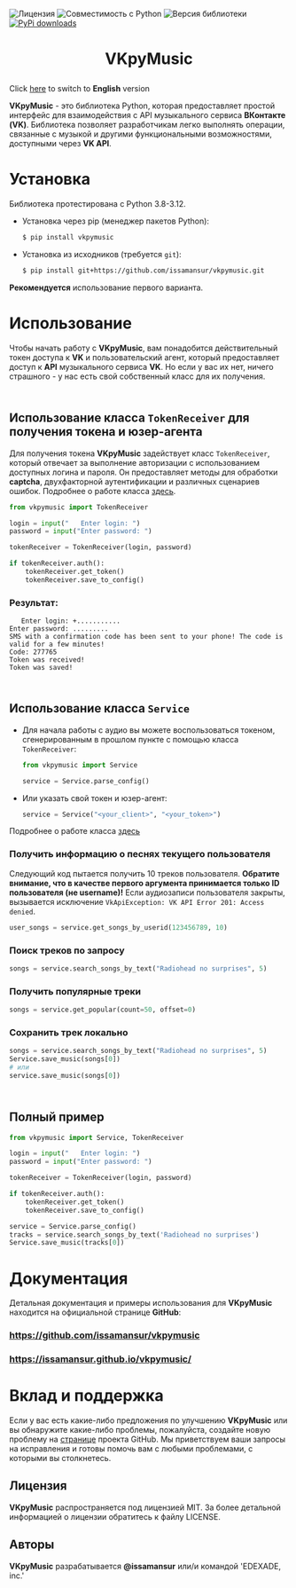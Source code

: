 ![Лицензия](https://img.shields.io/badge/Лицензия-MIT-blue) ![Совместимость с Python](https://img.shields.io/badge/Python-3.8--3.13-blue) ![Версия библиотеки](https://img.shields.io/badge/pip-3.4.1-blue) [![PyPi downloads](https://img.shields.io/pypi/dm/vkpymusic.svg)](https://pypi.org/project/vkpymusic/) 
<!--- [![PyPi status](https://img.shields.io/pypi/status/vkpymusic.svg?style=flat-square)](https://pypi.python.org/pypi/vkpymusic) --->

# <p align="center"> VKpyMusic 
Click [here](README_EN.md) to switch to **English** version

**VKpyMusic** - это библиотека Python, которая предоставляет простой интерфейс для взаимодействия с API музыкального сервиса **ВКонтакте (VK)**. Библиотека позволяет разработчикам легко выполнять операции, связанные с музыкой и другими функциональными возможностями, доступными через **VK API**. 

# Установка
Библиотека протестирована с Python 3.8-3.12. 
* Установка через pip (менеджер пакетов Python):

	```bash
	$ pip install vkpymusic
	```
* Установка из исходников (требуется `git`):

	```bash
	$ pip install git+https://github.com/issamansur/vkpymusic.git
	```

**Рекомендуется** использование первого варианта.

# Использование

Чтобы начать работу с **VKpyMusic**, вам понадобится действительный токен доступа к **VK** и пользовательский агент, который предоставляет доступ к **API** музыкального сервиса **VK**. Но если у вас их нет, ничего страшного - у нас есть свой собственный класс для их получения.

## <br> Использование класса `TokenReceiver` для получения токена и юзер-агента
Для получения токена **VKpyMusic** задействует класс `TokenReceiver`, который отвечает за выполнение авторизации с использованием доступных логина и пароля. Он предоставляет методы для обработки **captcha**, двухфакторной аутентификации и различных сценариев ошибок. Подробнее о работе класса [здесь](https://issamansur.github.io/vkpymusic/vkpymusic/#vkpymusic.TokenReceiver).

```python
from vkpymusic import TokenReceiver

login = input("   Enter login: ")
password = input("Enter password: ")

tokenReceiver = TokenReceiver(login, password)

if tokenReceiver.auth():
    tokenReceiver.get_token()
    tokenReceiver.save_to_config()
```
### Результат:
```
   Enter login: +...........
Enter password: .........
SMS with a confirmation code has been sent to your phone! The code is valid for a few minutes!
Code: 277765
Token was received!
Token was saved!
```

## <br> Использование класса `Service`
* Для начала работы с аудио вы можете воспользоваться токеном, сгенерированным в прошлом пункте с помощью класса `TokenReceiver`:

	```python
	from vkpymusic import Service
	
	service = Service.parse_config()
	```

* Или указать свой токен и юзер-агент:
	```python
	service = Service("<your_client>", "<your_token>")
	```
Подробнее о работе класса [здесь](https://issamansur.github.io/vkpymusic/vkpymusic/#vkpymusic.Service)
### Получить информацию о песнях текущего пользователя
Следующий код пытается получить 10 треков пользователя. **Обратите внимание, что в качестве первого аргумента принимается только ID пользователя (не username)!** Если аудиозаписи пользователя закрыты, вызывается исключение `VkApiException: VK API Error 201: Access denied`. 
```python
user_songs = service.get_songs_by_userid(123456789, 10)
```

### Поиск треков по запросу
```python
songs = service.search_songs_by_text("Radiohead no surprises", 5)
```

### Получить популярные треки
```python
songs = service.get_popular(count=50, offset=0)
```
### Сохранить трек локально
```python
songs = service.search_songs_by_text("Radiohead no surprises", 5)
Service.save_music(songs[0])
# или
service.save_music(songs[0])
```
## <br> Полный пример
```python
from vkpymusic import Service, TokenReceiver

login = input("   Enter login: ")
password = input("Enter password: ")

tokenReceiver = TokenReceiver(login, password)

if tokenReceiver.auth():
    tokenReceiver.get_token()
    tokenReceiver.save_to_config()

service = Service.parse_config()
tracks = service.search_songs_by_text('Radiohead no surprises')
Service.save_music(tracks[0])
```

# Документация
Детальная документация и примеры использования для **VKpyMusic** находится на официальной странице **GitHub**: 
### https://github.com/issamansur/vkpymusic
### https://issamansur.github.io/vkpymusic/


# Вклад и поддержка
Если у вас есть какие-либо предложения по улучшению **VKpyMusic** или вы обнаружите какие-либо проблемы, пожалуйста, создайте новую проблему на [странице](https://github.com/issamansur/vkpymusic) проекта GitHub. Мы приветствуем ваши запросы на исправления и готовы помочь вам с любыми проблемами, с которыми вы столкнетесь.


## Лицензия
**VKpyMusic** распространяется под лицензией MIT. За более детальной информацией о лицензии обратитесь к файлу LICENSE.

## Авторы
**VKpyMusic** разрабатывается **@issamansur** или/и командой 'EDEXADE, inc.'
